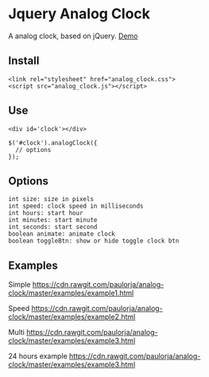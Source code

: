# Jquery Analog Clock
A analog clock, based on jQuery. [Demo](https://cdn.rawgit.com/paulorja/analog-clock/master/examples/example1.html)

## Install

```
<link rel="stylesheet" href="analog_clock.css">
<script src="analog_clock.js"></script>
```

## Use

```
<div id='clock'></div>

$('#clock').analogClock({
  // options
});
```

## Options
```
int size: size in pixels
int speed: clock speed in milliseconds
int hours: start hour
int minutes: start minute
int seconds: start second
boolean animate: animate clock
boolean toggleBtn: show or hide toggle clock btn
```

## Examples

Simple
https://cdn.rawgit.com/paulorja/analog-clock/master/examples/example1.html

Speed
https://cdn.rawgit.com/paulorja/analog-clock/master/examples/example2.html

Multi
https://cdn.rawgit.com/paulorja/analog-clock/master/examples/example3.html

24 hours example
https://cdn.rawgit.com/paulorja/analog-clock/master/examples/example3.html

